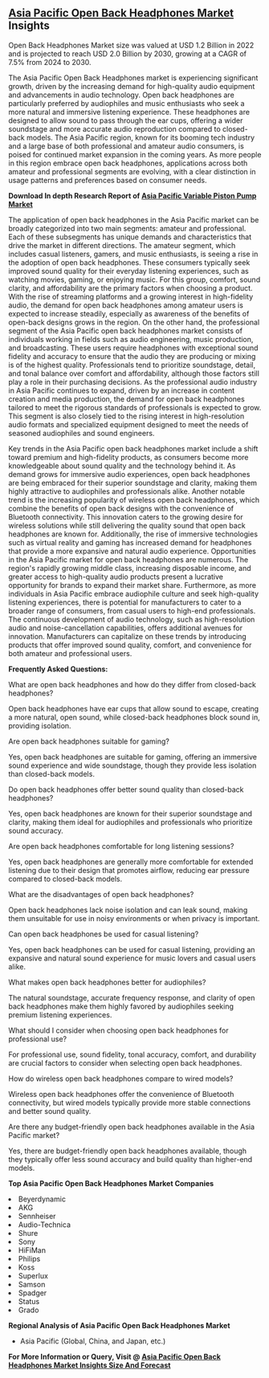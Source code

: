<h2><a href="https://www.verifiedmarketreports.com/download-sample/?rid=51165&amp;utm_source=Github-Feb&amp;utm_medium=225" target="_blank">Asia Pacific Open Back Headphones Market</a> Insights</h2><p>Open Back Headphones Market size was valued at USD 1.2 Billion in 2022 and is projected to reach USD 2.0 Billion by 2030, growing at a CAGR of 7.5% from 2024 to 2030.</p><p><p>The Asia Pacific Open Back Headphones market is experiencing significant growth, driven by the increasing demand for high-quality audio equipment and advancements in audio technology. Open back headphones are particularly preferred by audiophiles and music enthusiasts who seek a more natural and immersive listening experience. These headphones are designed to allow sound to pass through the ear cups, offering a wider soundstage and more accurate audio reproduction compared to closed-back models. The Asia Pacific region, known for its booming tech industry and a large base of both professional and amateur audio consumers, is poised for continued market expansion in the coming years. As more people in this region embrace open back headphones, applications across both amateur and professional segments are evolving, with a clear distinction in usage patterns and preferences based on consumer needs. <p><strong>Download In depth Research Report of <a href="https://www.verifiedmarketreports.com/download-sample/?rid=236118&amp;utm_source=Pulse-Dec&amp;utm_medium=225" target="_blank">Asia Pacific Variable Piston Pump Market</a></strong></p></p> <p>The application of open back headphones in the Asia Pacific market can be broadly categorized into two main segments: amateur and professional. Each of these subsegments has unique demands and characteristics that drive the market in different directions. The amateur segment, which includes casual listeners, gamers, and music enthusiasts, is seeing a rise in the adoption of open back headphones. These consumers typically seek improved sound quality for their everyday listening experiences, such as watching movies, gaming, or enjoying music. For this group, comfort, sound clarity, and affordability are the primary factors when choosing a product. With the rise of streaming platforms and a growing interest in high-fidelity audio, the demand for open back headphones among amateur users is expected to increase steadily, especially as awareness of the benefits of open-back designs grows in the region. On the other hand, the professional segment of the Asia Pacific open back headphones market consists of individuals working in fields such as audio engineering, music production, and broadcasting. These users require headphones with exceptional sound fidelity and accuracy to ensure that the audio they are producing or mixing is of the highest quality. Professionals tend to prioritize soundstage, detail, and tonal balance over comfort and affordability, although those factors still play a role in their purchasing decisions. As the professional audio industry in Asia Pacific continues to expand, driven by an increase in content creation and media production, the demand for open back headphones tailored to meet the rigorous standards of professionals is expected to grow. This segment is also closely tied to the rising interest in high-resolution audio formats and specialized equipment designed to meet the needs of seasoned audiophiles and sound engineers.</p> <p>Key trends in the Asia Pacific open back headphones market include a shift toward premium and high-fidelity products, as consumers become more knowledgeable about sound quality and the technology behind it. As demand grows for immersive audio experiences, open back headphones are being embraced for their superior soundstage and clarity, making them highly attractive to audiophiles and professionals alike. Another notable trend is the increasing popularity of wireless open back headphones, which combine the benefits of open back designs with the convenience of Bluetooth connectivity. This innovation caters to the growing desire for wireless solutions while still delivering the quality sound that open back headphones are known for. Additionally, the rise of immersive technologies such as virtual reality and gaming has increased demand for headphones that provide a more expansive and natural audio experience. Opportunities in the Asia Pacific market for open back headphones are numerous. The region's rapidly growing middle class, increasing disposable income, and greater access to high-quality audio products present a lucrative opportunity for brands to expand their market share. Furthermore, as more individuals in Asia Pacific embrace audiophile culture and seek high-quality listening experiences, there is potential for manufacturers to cater to a broader range of consumers, from casual users to high-end professionals. The continuous development of audio technology, such as high-resolution audio and noise-cancellation capabilities, offers additional avenues for innovation. Manufacturers can capitalize on these trends by introducing products that offer improved sound quality, comfort, and convenience for both amateur and professional users.</p> <p><strong>Frequently Asked Questions:</strong></p> <p>What are open back headphones and how do they differ from closed-back headphones?</p> <p>Open back headphones have ear cups that allow sound to escape, creating a more natural, open sound, while closed-back headphones block sound in, providing isolation.</p> <p>Are open back headphones suitable for gaming?</p> <p>Yes, open back headphones are suitable for gaming, offering an immersive sound experience and wide soundstage, though they provide less isolation than closed-back models.</p> <p>Do open back headphones offer better sound quality than closed-back headphones?</p> <p>Yes, open back headphones are known for their superior soundstage and clarity, making them ideal for audiophiles and professionals who prioritize sound accuracy.</p> <p>Are open back headphones comfortable for long listening sessions?</p> <p>Yes, open back headphones are generally more comfortable for extended listening due to their design that promotes airflow, reducing ear pressure compared to closed-back models.</p> <p>What are the disadvantages of open back headphones?</p> <p>Open back headphones lack noise isolation and can leak sound, making them unsuitable for use in noisy environments or when privacy is important.</p> <p>Can open back headphones be used for casual listening?</p> <p>Yes, open back headphones can be used for casual listening, providing an expansive and natural sound experience for music lovers and casual users alike.</p> <p>What makes open back headphones better for audiophiles?</p> <p>The natural soundstage, accurate frequency response, and clarity of open back headphones make them highly favored by audiophiles seeking premium listening experiences.</p> <p>What should I consider when choosing open back headphones for professional use?</p> <p>For professional use, sound fidelity, tonal accuracy, comfort, and durability are crucial factors to consider when selecting open back headphones.</p> <p>How do wireless open back headphones compare to wired models?</p> <p>Wireless open back headphones offer the convenience of Bluetooth connectivity, but wired models typically provide more stable connections and better sound quality.</p> <p>Are there any budget-friendly open back headphones available in the Asia Pacific market?</p> <p>Yes, there are budget-friendly open back headphones available, though they typically offer less sound accuracy and build quality than higher-end models.</p> </p><p><strong>Top Asia Pacific Open Back Headphones Market Companies</strong></p><div data-test-id=""><p><li>Beyerdynamic</li><li> AKG</li><li> Sennheiser</li><li> Audio-Technica</li><li> Shure</li><li> Sony</li><li> HiFiMan</li><li> Philips</li><li> Koss</li><li> Superlux</li><li> Samson</li><li> Spadger</li><li> Status</li><li> Grado</li></p><div><strong>Regional Analysis of&nbsp;Asia Pacific Open Back Headphones Market</strong></div><ul><li dir="ltr"><p dir="ltr">Asia Pacific (Global, China, and Japan, etc.)</p></li></ul><p><strong>For More Information or Query, Visit @&nbsp;</strong><strong><a href="https://www.verifiedmarketreports.com/product/global-open-back-headphones-market-2019-by-manufacturers-regions-type-and-application-forecast-to-2024/?utm_source=Github-Feb&amp;utm_medium=225" target="_blank">Asia Pacific Open Back Headphones Market Insights Size And Forecast</a></strong></p></div><h2>&nbsp;</h2><div data-test-id="">&nbsp;</div>
